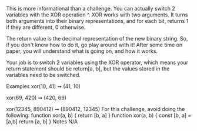 This is more informational than a challenge. You can actually switch 2 variables with the XOR operation ^. XOR works with two arguments. It turns both arguments into their binary representations, and for each bit, returns 1 if they are different, 0 otherwise.

The return value is the decimal representation of the new binary string. So, if you don't know how to do it, go play around with it! After some time on paper, you will understand what is going on, and how it works.

Your job is to switch 2 variables using the XOR operator, which means your return statement should be return[a, b], but the values stored in the variables need to be switched.

Examples
xor(10, 41) ➞ (41, 10)

xor(69, 420) ➞ (420, 69)

xor(12345, 890412) ➞ (890412, 12345)
For this challenge, avoid doing the following:
function xor(a, b) {
  return [b, a]
}
function xor(a, b) {
  const [b, a] = [a,b]
  return [a, b]
}
Notes
N/A